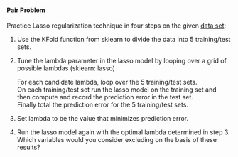 #### Pair Problem

Practice Lasso regularization technique in four steps on the given [data set](Lasso_practice_data.csv):

1) Use the KFold function from sklearn to divide the data into 5 training/test sets.

2) Tune the lambda parameter in the lasso model by looping over a grid of possible lambdas (sklearn: lasso)

    For each candidate lambda, loop over the 5 training/test sets.  
    On each training/test set run the lasso model on the training set and then compute and record the prediction error in the test set.  
    Finally total the prediction error for the 5 training/test sets.

3) Set lambda to be the value that minimizes prediction error.

4) Run the lasso model again with the optimal lambda determined in step 3.  Which variables would you consider excluding on the basis of these results?

